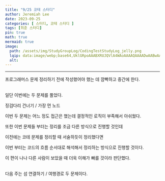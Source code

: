 ```yaml
---
title: "9/25 코테 스터디"
author: Jeremiah Lee
date: 2023-09-25
categories: [ 스터디, 코테 스터디 ]
tags: [취준 스터디]
pin: true
math: true
mermaid: true
image: 
  path: /assets/img/StudyGroupLog/CodingTestStudyLog_jelly.png
  lqip: data:image/webp;base64,UklGRpoAAABXRUJQVlA4WAoAAAAQAAAADwAABwAAQUxQSDIAAAARL0AmbZurmr57yyIiqE8oiG0bejIYEQTgqiDA9vqnsUSI6H+oAERp2HZ65qP/VIAWAFZQOCBCAAAA8AEAnQEqEAAIAAVAfCWkAALp8sF8rgRgAP7o9FDvMCkMde9PK7euH5M1m6VWoDXf2FkP3BqV0ZYbO6NA/VFIAAAA
  alt: 
---
```

***

프로그래머스 문제 정리하기 전에 작성했어야 했는 데 깜빡하고 중간에 한다.
<br><br>

일단 이번에는 두 문제를 풀었다.

징검다리 건너기 / 가장 먼 노드

이번 두 문제는 어느 정도 접근은 했는데 결정적인 로직이 부족해서 아쉬웠다.

또한 이번 문제들 부터는 정리를 조금 다른 방식으로 진행할 것인데

이전에는 코테 문제를 정리할 때 서술하듯이 정리했다면

이번 부터는 코드의 흐름 순서대로 해석해서 정리하는 방식으로 진행할 것이다.

이 편이 나나 다른 사람이 보았을 때 더욱 이해가 빠를 것이라 판단했다.
<br><br>

다음 주는 섬 연결하기 / 여행경로 두 문제이다.
